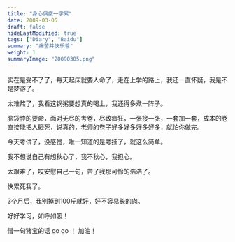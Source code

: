 ```yaml
---
title: "身心俱疲一字累"
date: 2009-03-05
draft: false
hideLastModified: true
tags: ["Diary", "Baidu"]
summary: "痛苦并快乐着"
weight: 1
summaryImage: "20090305.png"
---
```


实在是受不了了，每天起床就要人命了，走在上学的路上，我还一直怀疑，我是不是梦游了。

太难熬了，我看这锅粥要想真的喝上，我还得多煮一阵子。

脑袋肿的要命，面对无尽的考卷，尽致疯狂，一张接一张，一套加一套，成本的卷直接能把人砸死，说真的，老师的卷子好多好多好多好多，就怕你做完。

今天考试了，没感觉，唯一知道的是考挂了，就这么简单。

我不想说自己有想秋心了，我不秋心，我担心。

太艰难了，哎安慰自己一句，苦了我那可怜的浩浩了。

快累死我了。

3个月后，我别掉到100斤就好，好不容易长的肉。

好好学习，如呼如吸！

借一句猪宝的话 go go ！ 加油！
 
